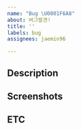 ```yaml
---
name: "Bug \U0001F6A8"
about: 버그발견!
title: ''
labels: bug
assignees: jaemin96

---
```


## Description

## Screenshots

## ETC

